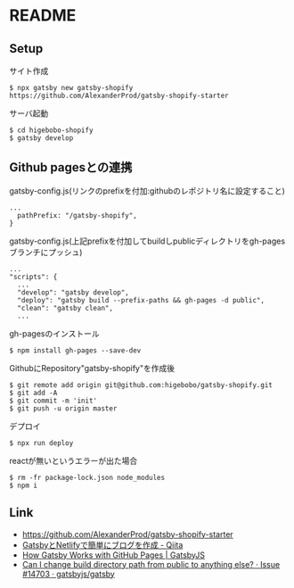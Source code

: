 # README

## Setup

サイト作成

    $ npx gatsby new gatsby-shopify https://github.com/AlexanderProd/gatsby-shopify-starter

サーバ起動

    $ cd higebobo-shopify
    $ gatsby develop

## Github pagesとの連携

gatsby-config.js(リンクのprefixを付加:githubのレポジトリ名に設定すること)

    ...
      pathPrefix: "/gatsby-shopify",
    }

gatsby-config.js(上記prefixを付加してbuildしpublicディレクトリをgh-pagesブランチにプッシュ)

    ...
    "scripts": {
      ...
      "develop": "gatsby develop",
      "deploy": "gatsby build --prefix-paths && gh-pages -d public",
      "clean": "gatsby clean",
      ...

gh-pagesのインストール

    $ npm install gh-pages --save-dev

GithubにRepository"gatsby-shopify"を作成後

    $ git remote add origin git@github.com:higebobo/gatsby-shopify.git
    $ git add -A
    $ git commit -m 'init'
    $ git push -u origin master

デプロイ

    $ npx run deploy

reactが無いというエラーが出た場合

    $ rm -fr package-lock.json node_modules
    $ npm i

## Link

* [ https://github\.com/AlexanderProd/gatsby\-shopify\-starter
](https://www.gatsbyjs.org/starters/AlexanderProd/gatsby-shopify-starter/)
* [GatsbyとNetlifyで簡単にブログを作成 \- Qiita](https://qiita.com/k-penguin-sato/items/7554e5e7e90aa10ae225)
* [How Gatsby Works with GitHub Pages \| GatsbyJS](https://www.gatsbyjs.org/docs/how-gatsby-works-with-github-pages/)
* [Can I change build directory path from public to anything else? · Issue \#14703 · gatsbyjs/gatsby](https://github.com/gatsbyjs/gatsby/issues/14703)
